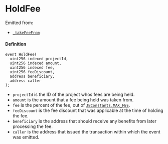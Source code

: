 # HoldFee

Emitted from:

* [`_takeFeeFrom`](/docs/v4/deprecated/v3/deprecated/or-payment-terminals/or-abstract/jbpayoutredemptionpaymentterminal/write/-_takefeefrom.md)

#### Definition

```
event HoldFee(
  uint256 indexed projectId,
  uint256 indexed amount,
  uint256 indexed fee,
  uint256 feeDiscount,
  address beneficiary,
  address caller
);
```

* `projectId` is the ID of the project whos fees are being held.
* `amount` is the amount that a fee being held was taken from.
* `fee` is the percent of the fee, out of [`JBConstants.MAX_FEE`](/docs/v4/deprecated/v3/api/libraries/jbconstants.md).
* `feeDiscount` is the fee discount that was applicable at the time of holding the fee.
* `beneficiary` is the address that should receive any benefits from later processing the fee.
* `caller` is the address that issued the transaction within which the event was emitted.
